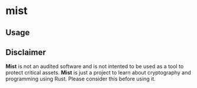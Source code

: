 # mist

## Usage

## Disclaimer

**Mist** is not an audited software and is not intented to be used as a tool to
protect critical assets. **Mist** is just a project to learn about cryptography and
programming using Rust. Please consider this before using it.